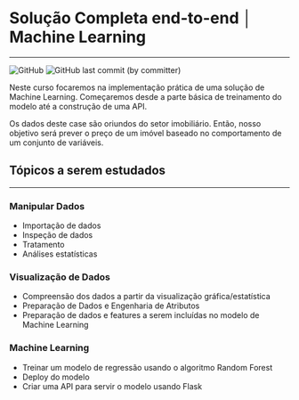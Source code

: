 # Solução Completa end-to-end │ Machine Learning

---

![GitHub](https://img.shields.io/github/license/Lyarkh/Solucao_Completa_End_To_End_Machine_Learning)
![GitHub last commit (by committer)](https://img.shields.io/github/last-commit/Lyarkh/Solucao_Completa_End_To_End_Machine_Learning)




Neste curso focaremos na implementação prática de uma solução de Machine Learning. Começaremos desde a parte básica de treinamento do modelo até a construção de uma API.

Os dados deste case são oriundos do setor imobiliário.  Então, nosso objetivo será prever o preço de um imóvel baseado no comportamento de um conjunto de variáveis.

## Tópicos a serem estudados

---

### Manipular Dados

- Importação de dados
- Inspeção de dados
- Tratamento
- Análises estatísticas

### Visualização de Dados

- Compreensão dos dados a partir da visualização gráfica/estatística
- Preparação de Dados e Engenharia de Atributos
- Preparação de dados e features a serem incluídas no modelo de Machine Learning

### Machine Learning

- Treinar um modelo de regressão usando o algoritmo Random Forest
- Deploy do modelo
- Criar uma API para servir o modelo usando Flask
